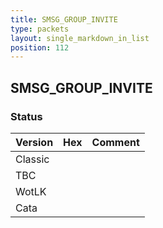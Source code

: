 ```yaml
---
title: SMSG_GROUP_INVITE
type: packets
layout: single_markdown_in_list
position: 112
---
```


## SMSG_GROUP_INVITE

### Status

Version | Hex | Comment
---------- | ---------- | ---------- 
Classic |  |  
TBC |  |  
WotLK |  |  
Cata |  |  
